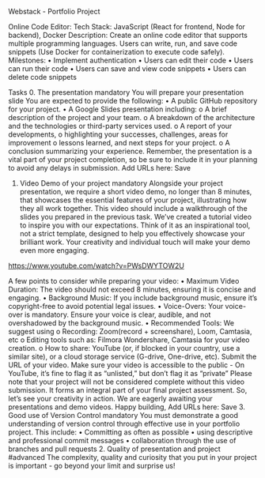 Webstack - Portfolio Project

Online Code Editor:
Tech Stack:
JavaScript (React for frontend, Node for backend), Docker
Description:
Create an online code editor that supports multiple programming languages. Users can write, run, and save code snippets (Use Docker for containerization to execute code safely).
Milestones:
•	Implement authentication
•	Users can edit their code
•	Users can run their code
•	Users can save and view code snippets
•	Users can delete code snippets


Tasks
0. The presentation
mandatory
You will prepare your presentation slide
You are expected to provide the following:
•	A public GitHub repository for your project.
•	A Google Slides presentation including:
o	A brief description of the project and your team.
o	A breakdown of the architecture and the technologies or third-party services used.
o	A report of your developments,
o	highlighting your successes, challenges, areas for improvement
o	lessons learned, and next steps for your project.
o	A conclusion summarizing your experience.
Remember, the presentation is a vital part of your project completion, so be sure to include it in your planning to avoid any delays in submission.
Add URLs here:
 Save
1. Video Demo of your project
mandatory
Alongside your project presentation, we require a short video demo, no longer than 8 minutes, that showcases the essential features of your project, illustrating how they all work together. This video should include a walkthrough of the slides you prepared in the previous task.
We’ve created a tutorial video to inspire you with our expectations. Think of it as an inspirational tool, not a strict template, designed to help you effectively showcase your brilliant work. Your creativity and individual touch will make your demo even more engaging.

https://www.youtube.com/watch?v=PWsDWYTOW2U



A few points to consider while preparing your video:
•	Maximum Video Duration: The video should not exceed 8 minutes, ensuring it is concise and engaging.
•	Background Music: If you include background music, ensure it’s copyright-free to avoid potential legal issues.
•	Voice-Overs: Your voice-over is mandatory. Ensure your voice is clear, audible, and not overshadowed by the background music.
•	Recommended Tools: We suggest using
o	Recording: Zoom(record + screenshare), Loom, Camtasia, etc
o	Editing tools such as: Filmora Wondershare, Camtasia for your video creation.
o	How to share: YouTube (or, if blocked in your country, use a similar site), or a cloud storage service (G-drive, One-drive, etc). Submit the URL of your video. Make sure your video is accessible to the public - On YouTube, it’s fine to flag it as “unlisted,” but don’t flag it as “private”
Please note that your project will not be considered complete without this video submission. It forms an integral part of your final project assessment.
So, let’s see your creativity in action.
We are eagerly awaiting your presentations and demo videos.
Happy building,
Add URLs here:
 Save
3. Good use of Version Control
mandatory
You must demonstrate a good understanding of version control through effective use in your portfolio project. This include:
•	Committing as often as possible
•	using descriptive and professional commit messages
•	collaboration through the use of branches and pull requests
2. Quality of presentation and project
#advanced
The complexity, quality and curiosity that you put in your project is important - go beyond your limit and surprise us!



